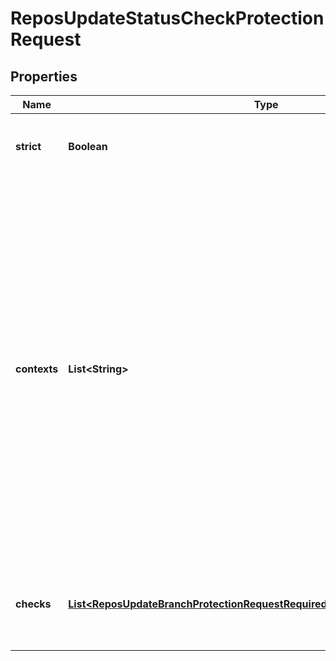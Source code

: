 

# ReposUpdateStatusCheckProtectionRequest


## Properties

| Name | Type | Description | Notes |
|------------ | ------------- | ------------- | -------------|
|**strict** | **Boolean** | Require branches to be up to date before merging. |  [optional] |
|**contexts** | **List&lt;String&gt;** | **Deprecated**: The list of status checks to require in order to merge into this branch. If any of these checks have recently been set by a particular GitHub App, they will be required to come from that app in future for the branch to merge. Use &#x60;checks&#x60; instead of &#x60;contexts&#x60; for more fine-grained control.  |  [optional] |
|**checks** | [**List&lt;ReposUpdateBranchProtectionRequestRequiredStatusChecksChecksInner&gt;**](ReposUpdateBranchProtectionRequestRequiredStatusChecksChecksInner.md) | The list of status checks to require in order to merge into this branch. |  [optional] |



